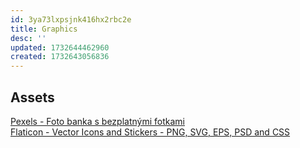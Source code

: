 ```yaml
---
id: 3ya73lxpsjnk416hx2rbc2e
title: Graphics
desc: ''
updated: 1732644462960
created: 1732643056836
---
```


<!-- cspell:ignore 3ya73lxpsjnk416hx2rbc2e Flaticon Pexels -->

<!-- cSpell:words -->

## Assets ##

[Pexels - Foto banka s bezplatnými fotkami](https://www.pexels.com/sk-sk/)  
[Flaticon - Vector Icons and Stickers - PNG, SVG, EPS, PSD and CSS](https://www.flaticon.com/)  
